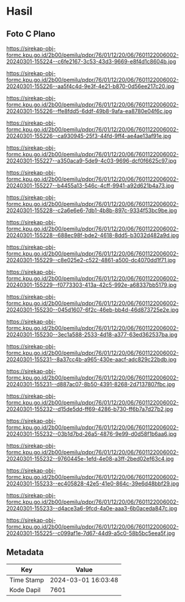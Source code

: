 # Hasil

## Foto C Plano

https://sirekap-obj-formc.kpu.go.id/2b00/pemilu/pdpr/76/01/12/20/06/7601122006002-20240301-155224--c6fe2167-3c53-43d3-9669-e8f4d1c8604b.jpg

https://sirekap-obj-formc.kpu.go.id/2b00/pemilu/pdpr/76/01/12/20/06/7601122006002-20240301-155226--aa5f4c4d-9e3f-4e21-b870-0d56ee217c20.jpg

https://sirekap-obj-formc.kpu.go.id/2b00/pemilu/pdpr/76/01/12/20/06/7601122006002-20240301-155226--ffe8fdd5-6ddf-49b8-9afa-ea8780e04f6c.jpg

https://sirekap-obj-formc.kpu.go.id/2b00/pemilu/pdpr/76/01/12/20/06/7601122006002-20240301-155226--ca930945-25f3-44fd-9ff4-ae4ae13af91e.jpg

https://sirekap-obj-formc.kpu.go.id/2b00/pemilu/pdpr/76/01/12/20/06/7601122006002-20240301-155227--a350aca9-5de9-4c03-9696-dcf0f6625c97.jpg

https://sirekap-obj-formc.kpu.go.id/2b00/pemilu/pdpr/76/01/12/20/06/7601122006002-20240301-155227--b4455a13-546c-4cff-9941-a92d621b4a73.jpg

https://sirekap-obj-formc.kpu.go.id/2b00/pemilu/pdpr/76/01/12/20/06/7601122006002-20240301-155228--c2a6e6e6-7db1-4b8b-897c-9334f53bc9be.jpg

https://sirekap-obj-formc.kpu.go.id/2b00/pemilu/pdpr/76/01/12/20/06/7601122006002-20240301-155228--688ec98f-bde2-4618-8dd5-b3032d482a9d.jpg

https://sirekap-obj-formc.kpu.go.id/2b00/pemilu/pdpr/76/01/12/20/06/7601122006002-20240301-155229--c8e025e2-c522-4861-a500-dc4070dd1f71.jpg

https://sirekap-obj-formc.kpu.go.id/2b00/pemilu/pdpr/76/01/12/20/06/7601122006002-20240301-155229--f0773303-413a-42c5-992e-a68337bb5179.jpg

https://sirekap-obj-formc.kpu.go.id/2b00/pemilu/pdpr/76/01/12/20/06/7601122006002-20240301-155230--045d1607-6f2c-46eb-bb4d-46d873725e2e.jpg

https://sirekap-obj-formc.kpu.go.id/2b00/pemilu/pdpr/76/01/12/20/06/7601122006002-20240301-155230--3ec1a588-2533-4d18-a377-63ed362537ba.jpg

https://sirekap-obj-formc.kpu.go.id/2b00/pemilu/pdpr/76/01/12/20/06/7601122006002-20240301-155231--8a37cc4b-a965-430e-aacf-adc829c22bdb.jpg

https://sirekap-obj-formc.kpu.go.id/2b00/pemilu/pdpr/76/01/12/20/06/7601122006002-20240301-155231--d887ac07-8b50-4391-8268-2d7137807fbc.jpg

https://sirekap-obj-formc.kpu.go.id/2b00/pemilu/pdpr/76/01/12/20/06/7601122006002-20240301-155232--d15de5dd-ff69-4286-b730-ff6b7a7d27b2.jpg

https://sirekap-obj-formc.kpu.go.id/2b00/pemilu/pdpr/76/01/12/20/06/7601122006002-20240301-155232--03b1d7bd-26a5-4876-9e99-d0d58f1b6aa6.jpg

https://sirekap-obj-formc.kpu.go.id/2b00/pemilu/pdpr/76/01/12/20/06/7601122006002-20240301-155232--9760445e-1efd-4e08-a3ff-2bed02ef63c4.jpg

https://sirekap-obj-formc.kpu.go.id/2b00/pemilu/pdpr/76/01/12/20/06/7601122006002-20240301-155233--ec405828-42e5-41e0-864c-39e6d48bbf29.jpg

https://sirekap-obj-formc.kpu.go.id/2b00/pemilu/pdpr/76/01/12/20/06/7601122006002-20240301-155233--d4ace3a6-9fcd-4a0e-aaa3-6b0aceda847c.jpg

https://sirekap-obj-formc.kpu.go.id/2b00/pemilu/pdpr/76/01/12/20/06/7601122006002-20240301-155225--c099af1e-7d67-44d9-a5c0-58b5bc5eea5f.jpg


## Metadata

| Key        | Value               |
| ---------- | ------------------- |
| Time Stamp | 2024-03-01 16:03:48 |
| Kode Dapil | 7601                |



